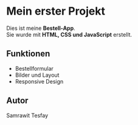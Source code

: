 # Mein erster Projekt

Dies ist meine **Bestell-App**.  
Sie wurde mit **HTML, CSS und JavaScript** erstellt.  

## Funktionen
- Bestellformular
- Bilder und Layout
- Responsive Design

## Autor
Samrawit Tesfay
